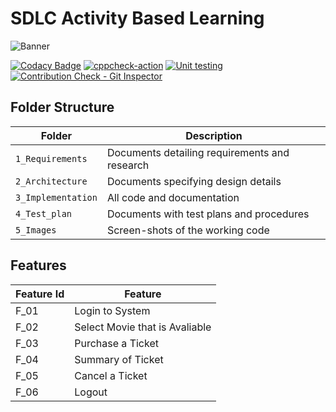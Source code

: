# SDLC Activity Based Learning

![Banner](https://github.com/DineshVC/Movie-Ticket-Booking-System/blob/main/1_Requirements/banner.png)

<!--
Visit [Pages for Report -optional](using github.io option)


Build | Code Quality | Unity | [Git Inspector](using github.io option)
------|----------|-------|--------------
 To be added | To be added | To be added | To be added

-->

[![Codacy Badge](https://app.codacy.com/project/badge/Grade/5ecd85a2c4234d69affd5a4d5d96af52)](https://www.codacy.com/gh/DineshVC/Movie-Ticket-Booking-System/dashboard?utm_source=github.com&amp;utm_medium=referral&amp;utm_content=DineshVC/Movie-Ticket-Booking-System&amp;utm_campaign=Badge_Grade)
[![cppcheck-action](https://github.com/DineshVC/Movie-Ticket-Booking-System/actions/workflows/cppcheck.yml/badge.svg)](https://github.com/DineshVC/Movie-Ticket-Booking-System/actions/workflows/cppcheck.yml)
[![Unit testing](https://github.com/DineshVC/Movie-Ticket-Booking-System/actions/workflows/unit-test.yml/badge.svg)](https://github.com/DineshVC/Movie-Ticket-Booking-System/actions/workflows/unit-test.yml)
[![Contribution Check - Git Inspector](https://github.com/DineshVC/Movie-Ticket-Booking-System/actions/workflows/gitinspector.yml/badge.svg)](https://github.com/DineshVC/Movie-Ticket-Booking-System/actions/workflows/gitinspector.yml)

## Folder Structure
Folder             | Description
-------------------| -----------------------------------------
`1_Requirements`   | Documents detailing requirements and research
`2_Architecture`   | Documents specifying design details
`3_Implementation` | All code and documentation
`4_Test_plan`      | Documents with test plans and procedures
`5_Images`         | Screen-shots of the working code
##  Features
| Feature Id | Feature |
| -----------|---------|
|F_01| Login to System | |
|F_02|Select Movie that is Avaliable |
|F_03| Purchase a Ticket |
|F_04| Summary of Ticket |
|F_05| Cancel a Ticket |
|F_06| Logout |

<!--

## Contributors List and Summary

PS Number. |  Name   |    Features    | Issuess Raised |Issues Resolved|No Test Cases|Test Case Pass
-------|---------|----------------|----------------|---------------|-------------|--------------
`99006110` | Goutami D Honagannavar  | Feature A, B etc    | X No     | X No   |X No   |X No     
   -->
<!--
## Challenges Faced and How Was It Overcome

1. ABC
2. BCD
3. ...
4. ...
